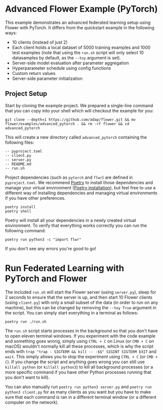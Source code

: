 # Advanced Flower Example (PyTorch)

This example demonstrates an advanced federated learning setup using Flower with PyTorch. It differs from the quickstart example in the following ways:

- 10 clients (instead of just 2)
- Each client holds a local dataset of 5000 training examples and 1000 test examples (note that using the `run.sh` script will only select 10 datasamples by default, as the `--toy` argument is set).
- Server-side model evaluation after parameter aggregation
- Hyperparameter schedule using config functions
- Custom return values
- Server-side parameter initialization

## Project Setup

Start by cloning the example project. We prepared a single-line command that you can copy into your shell which will checkout the example for you:

```shell
git clone --depth=1 https://github.com/adap/flower.git && mv flower/examples/advanced_pytorch . && rm -rf flower && cd advanced_pytorch
```

This will create a new directory called `advanced_pytorch` containing the following files:

```shell
-- pyproject.toml
-- client.py
-- server.py
-- README.md
-- run.sh
```

Project dependencies (such as `pytorch` and `flwr`) are defined in `pyproject.toml`. We recommend [Poetry](https://python-poetry.org/docs/) to install those dependencies and manage your virtual environment ([Poetry installation](https://python-poetry.org/docs/#installation)), but feel free to use a different way of installing dependencies and managing virtual environments if you have other preferences.

```shell
poetry install
poetry shell
```

Poetry will install all your dependencies in a newly created virtual environment. To verify that everything works correctly you can run the following command:

```shell
poetry run python3 -c "import flwr"
```

If you don't see any errors you're good to go!

# Run Federated Learning with PyTorch and Flower

The included `run.sh` will start the Flower server (using `server.py`), 
sleep for 2 seconds to ensure that the server is up, and then start 10 Flower clients (using `client.py`) with only a small subset of the data (in order to run on any machine), 
but this can be changed by removing the `--toy True` argument in the script. You can simply start everything in a terminal as follows:

```shell
poetry run ./run.sh
```

The `run.sh` script starts processes in the background so that you don't have to open eleven terminal windows. If you experiment with the code example and something goes wrong, simply using `CTRL + C` on Linux (or `CMD + C` on macOS) wouldn't normally kill all these processes, which is why the script ends with `trap "trap - SIGTERM && kill -- -$$" SIGINT SIGTERM EXIT` and `wait`. This simply allows you to stop the experiment using `CTRL + C` (or `CMD + C`). If you change the script and anything goes wrong you can still use `killall python` (or `killall python3`) to kill all background processes (or a more specific command if you have other Python processes running that you don't want to kill).

You can also manually run `poetry run python3 server.py` and `poetry run python3 client.py` for as many clients as you want but you have to make sure that each command is ran in a different terminal window (or a different computer on the network).

